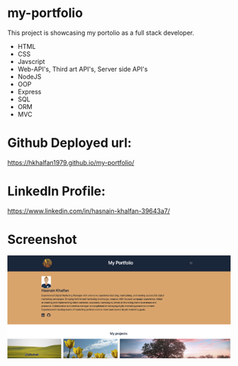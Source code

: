 # my-portfolio

This project is showcasing my portolio as a full stack developer. 

- HTML
- CSS
- Javscript
- Web-API's, Third art API's, Server side API's
- NodeJS
- OOP
- Express
- SQL
- ORM
- MVC

# Github Deployed url:
https://hkhalfan1979.github.io/my-portfolio/

# LinkedIn Profile:
https://www.linkedin.com/in/hasnain-khalfan-39643a7/

# Screenshot
![Random password generator.](./assets/images/Hasnain-khalfan-portfolio-screengrab.png)


